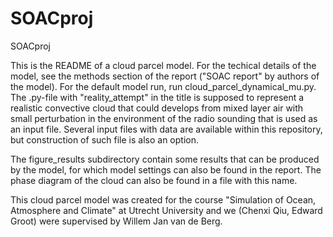 # SOACproj
SOACproj

This is the README of a cloud parcel model. For the techical details of the model, see the methods section of the report ("SOAC report" by authors of the model). For the default model run, run cloud_parcel_dynamical_mu.py.
The .py-file with "reality_attempt" in the title is supposed to represent a realistic convective cloud that could develops from mixed layer air with small perturbation in the environment of the radio sounding that is used as an input file. Several input files with data are available within this repository, but construction of such file is also an option. 

The figure_results subdirectory contain some results that can be produced by the model, for which model settings can also be found in the report. 
The phase diagram of the cloud can also be found in a file with this name. 

This cloud parcel model was created for the course "Simulation of Ocean, Atmosphere and Climate" at Utrecht University and we (Chenxi Qiu, Edward Groot) were supervised by Willem Jan van de Berg.
